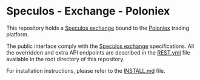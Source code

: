 # Speculos - Exchange - Poloniex

This repository holds a [Speculos exchange](https://github.com/speculos/speculos-exchange) bound to the [Poloniex](https://poloniex.com) trading platform.

The public interface comply with the [Speculos exchange](https://github.com/speculos/speculos-exchange) specifications. All the overridden and extra API endpoints are described in the [REST.yml](REST.yml) file available in the root directory of this repository.

For installation instructions, please refer to the [INSTALL.md](INSTALL.md) file.